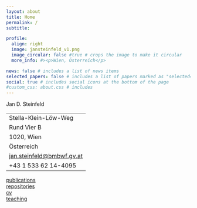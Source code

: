 ```yaml
---
layout: about
title: Home
permalink: /
subtitle:

profile:
  align: right
  image: jansteinfeld_v1.png
  image_circular: false #true # crops the image to make it circular
  more_info: #><p>Wien, Österreich</p>

news: false # includes a list of news items
selected_papers: false # includes a list of papers marked as "selected={true}"
social: true # includes social icons at the bottom of the page
#custom_css: about.css # includes
---
```

<!-- <body class="{% if page.style %}{{ page.style }} {% endif %}"> -->
<p>Jan D. Steinfeld</p>
<table>
  <tr><td>Stella-Klein-Löw-Weg</td></tr>
  <tr><td>Rund Vier B</td></tr>
  <tr><td>1020, Wien</td></tr>
  <tr><td>Österreich</td></tr>
  <tr><td><i class="fa fa-envelope"></i> <a href="mailto:jan.steinfeld@bmbwf.gv.at?subject=Kontaktanfrage"> jan.steinfeld@bmbwf.gv.at</a></td></tr>
  <tr><td><i class="fa fa-phone-square"></i> +43 1 533 62 14-4095</td></tr>
</table>


<!--Write your biography here. Tell the world about yourself. Link to your favorite [subreddit](http://reddit.com). You can put a picture in, too. The code is already in, just name your picture `prof_pic.jpg` and put it in the `img/` folder. -->

<!-- Put your address / P.O. box / other info right below your picture. You can also disable any of these elements by editing `profile` property of the YAML header of your `_pages/about.md`. Edit `_bibliography/papers.bib` and Jekyll will render your [publications page](/al-folio/publications/) automatically. -->

<!-- Link to your social media connections, too. This theme is set up to use [Font Awesome icons](https://fontawesome.com/) and [Academicons](https://jpswalsh.github.io/academicons/), like the ones below. Add your Facebook, Twitter, LinkedIn, Google Scholar, or just disable all of them. -->
<!-- <button name="button" onclick="index.html">Home</button>
<button name="button" onclick="/publications/">publications</button>
<button name="button" onclick="/repositories/">repositories</button>
<button name="button" onclick="/cv/">cv</button>
<button name="button" onclick="/teaching/">teaching</button>
<button name="button" onclick="/contact/">contact</button> -->

<div class="d-flex">
  <!-- <div class="flex-fill auto"><a href="/Home" class="btn btn-secondary">Home</a></div> -->
  <div class="flex-fill auto float-left"><a href="/publications" class="btn btn-secondary">publications</a></div>
  <div class="flex-fill auto float-left"><a href="/repositories" class="btn btn-secondary">repositories</a></div>
  <div class="flex-fill auto float-left"><a href="/cv" class="btn btn-secondary">cv</a></div>
  <div class="flex-fill auto float-left"><a href="/teaching" class="btn btn-secondary">teaching</a></div>
  <!-- <div class="flex-fill auto float-left"><a href="/contact" class="btn btn-secondary">contact</a></div> -->
</div>
<!-- <div class="col-sm-6"><a href="/repositories" class="btn btn-primary fa-lg gradient-custom-2 mb-3" style="border: 0px">repositories</a></div> -->
<!-- <div class="d-flex" id="indicative">
  <button type="button" id="indicative-present"
    class="btn btn-outline-primary shadow-none disabled flex-fill mx-1">present</button>
  <button type="button" id="indicative-preterite"
    class="btn btn-outline-primary shadow-none disabled flex-fill mx-1">preterite</button>
  <button type="button" id="indicative-imperfect" 
    class="btn btn-outline-primary shadow-none disabled flex-fill mx-1">imperfect</button>
  <button type="button" id="indicative-conditional" 
    class="btn btn-outline-primary shadow-none disabled flex-fill mx-1">conditional</button>
  <button type="button" id="indicative-future" 
    class="btn btn-outline-primary shadow-none disabled flex-fill mx-1">future</button>
</div>   -->

<!-- [Home](/index.html){: .btn .btn-secondary}
[publications](/publications/index.html){: .btn .btn-secondary}
[repositories](/repositories/index.html){: .btn .btn-secondary}
[cv](/cv/index.html){: .btn .btn-secondary}
[teaching](/teaching/index.html){: .btn .btn-secondary}
[contact](/contact/index.html){: .btn .btn-secondary} -->